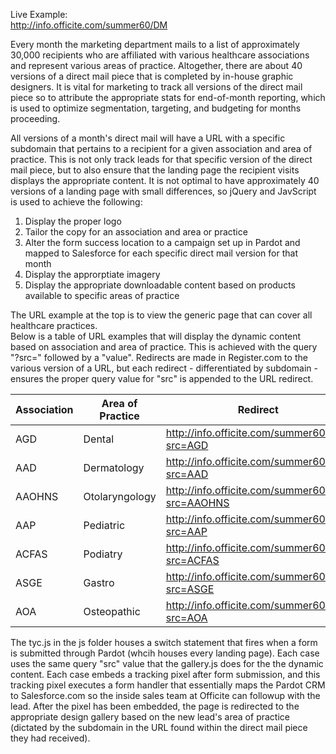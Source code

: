 Live Example:  
http://info.officite.com/summer60/DM  


Every month the marketing department mails to a list of approximately 30,000 recipients who are affiliated with various healthcare associations and represent various areas of practice. Altogether, there are about 40 versions of a direct mail piece that is completed by in-house graphic designers. It is vital for marketing to track all versions of the direct mail piece so to attribute the appropriate stats for end-of-month reporting, which is used to optimize segmentation, targeting, and budgeting for months proceeding.  

All versions of a month's direct mail will have a URL with a specific subdomain that pertains to a recipient for a given association and area of practice. This is not only track leads for that specific version of the direct mail piece, but to also ensure that the landing page the recipient visits displays the appropriate content. It is not optimal to have approximately 40 versions of a landing page with small differences, so jQuery and JavScript is used to achieve the following:  


1. Display the proper logo  
2. Tailor the copy for an association and area or practice  
3. Alter the form success location to a campaign set up in Pardot and mapped to Salesforce for each specific direct mail version for that month   
4. Display the approrptiate imagery  
5. Display the appropriate downloadable content based on products available to specific areas of practice  


The URL example at the top is to view the generic page that can cover all healthcare practices.  
Below is a table of URL examples that will display the dynamic content based on association and area of practice. This is achieved with the query "?src=" followed by a "value". Redirects are made in Register.com to the various version of a URL, but each redirect - differentiated by subdomain - ensures the proper query value for "src" is appended to the URL redirect.  


|Association  |Area of Practice   |Redirect                                        |Vanity URL             |
|-------------|------------------ |------------------------------------------------|-----------------------|
|AGD          |Dental             |http://info.officite.com/summer60/DM?src=AGD    |AGD.Summer60.com       |
|AAD          |Dermatology        |http://info.officite.com/summer60/DM?src=AAD    |AAD.Summer60.com       |
|AAOHNS       |Otolaryngology     |http://info.officite.com/summer60/DM?src=AAOHNS |AAOHNS.Summer60.com    |
|AAP          |Pediatric          |http://info.officite.com/summer60/DM?src=AAP    |AAPed.Summer60.com     |
|ACFAS        |Podiatry           |http://info.officite.com/summer60/DM?src=ACFAS  |ACFAS.Summer60.com     |
|ASGE         |Gastro             |http://info.officite.com/summer60/DM?src=ASGE   |ASGE.Summer60.com      |
|AOA          |Osteopathic        |http://info.officite.com/summer60/DM?src=AOA    |AOA.Summer60.com       |

The tyc.js in the js folder houses a switch statement that fires when a form is submitted through Pardot (whcih houses every landing page). Each case uses the same query "src" value that the gallery.js does for the the dynamic content. Each case embeds a tracking pixel after form submission, and this tracking pixel executes a form handler that essentially maps the Pardot CRM to Salesforce.com so the inside sales team at Officite can followup with the lead. After the pixel has been embedded, the page is redirected to the appropriate design gallery based on the new lead's area of practice (dictated by the subdomain in the URL found within the direct mail piece they had received).